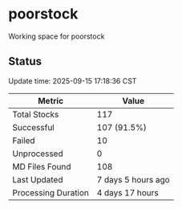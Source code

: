 # poorstock
Working space for poorstock

## Status
Update time: 2025-09-15 17:18:36 CST

| Metric | Value |
|--------|-------|
| Total Stocks | 117 |
| Successful | 107 (91.5%) |
| Failed | 10 |
| Unprocessed | 0 |
| MD Files Found | 108 |
| Last Updated | 7 days 5 hours ago |
| Processing Duration | 4 days 17 hours |

